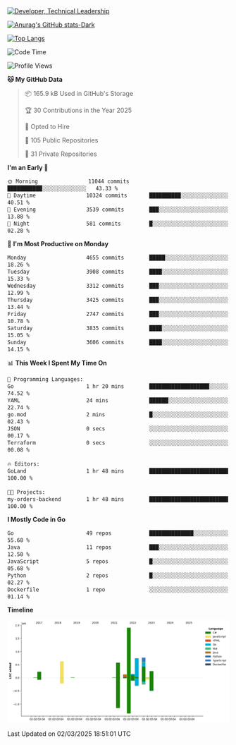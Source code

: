 <div>
  <a href="https://www.linkedin.com/in/arielpineiro/" target="_blank" rel="nofollow noopener noreferrer">
    <img src="https://img.shields.io/badge/-LinkedIn-%230077B5?style=for-the-badge&logo=linkedin&logoColor=white" alt="Developer, Technical Leadership" title="Ariel Piñeiro">
  </a>
</div>

[![Anurag's GitHub stats-Dark](https://github-readme-stats.vercel.app/api?username=arielsrv&show_icons=true&theme=dark#gh-dark-mode-only)](https://github.com/anuraghazra/github-readme-stats#gh-dark-mode-only)

[![Top Langs](https://github-readme-stats.vercel.app/api/top-langs/?username=arielsrv&layout=compact&langs_count=10&theme=dark#gh-dark-mode-only)](https://github.com/anuraghazra/github-readme-stats&theme=dark#gh-dark-mode-only)

<!--START_SECTION:waka-->
![Code Time](http://img.shields.io/badge/Code%20Time-1%2C132%20hrs%202%20mins-blue)

![Profile Views](http://img.shields.io/badge/Profile%20Views-1-blue)

**🐱 My GitHub Data** 

> 📦 165.9 kB Used in GitHub's Storage 
 > 
> 🏆 30 Contributions in the Year 2025
 > 
> 💼 Opted to Hire
 > 
> 📜 105 Public Repositories 
 > 
> 🔑 31 Private Repositories 
 > 
**I'm an Early 🐤** 

```text
🌞 Morning                11044 commits       ███████████░░░░░░░░░░░░░░   43.33 % 
🌆 Daytime                10324 commits       ██████████░░░░░░░░░░░░░░░   40.51 % 
🌃 Evening                3539 commits        ███░░░░░░░░░░░░░░░░░░░░░░   13.88 % 
🌙 Night                  581 commits         █░░░░░░░░░░░░░░░░░░░░░░░░   02.28 % 
```
📅 **I'm Most Productive on Monday** 

```text
Monday                   4655 commits        █████░░░░░░░░░░░░░░░░░░░░   18.26 % 
Tuesday                  3908 commits        ████░░░░░░░░░░░░░░░░░░░░░   15.33 % 
Wednesday                3312 commits        ███░░░░░░░░░░░░░░░░░░░░░░   12.99 % 
Thursday                 3425 commits        ███░░░░░░░░░░░░░░░░░░░░░░   13.44 % 
Friday                   2747 commits        ███░░░░░░░░░░░░░░░░░░░░░░   10.78 % 
Saturday                 3835 commits        ████░░░░░░░░░░░░░░░░░░░░░   15.05 % 
Sunday                   3606 commits        ████░░░░░░░░░░░░░░░░░░░░░   14.15 % 
```


📊 **This Week I Spent My Time On** 

```text
💬 Programming Languages: 
Go                       1 hr 20 mins        ███████████████████░░░░░░   74.52 % 
YAML                     24 mins             ██████░░░░░░░░░░░░░░░░░░░   22.74 % 
go.mod                   2 mins              █░░░░░░░░░░░░░░░░░░░░░░░░   02.43 % 
JSON                     0 secs              ░░░░░░░░░░░░░░░░░░░░░░░░░   00.17 % 
Terraform                0 secs              ░░░░░░░░░░░░░░░░░░░░░░░░░   00.08 % 

🔥 Editors: 
GoLand                   1 hr 48 mins        █████████████████████████   100.00 % 

🐱‍💻 Projects: 
my-orders-backend        1 hr 48 mins        █████████████████████████   100.00 % 
```

**I Mostly Code in Go** 

```text
Go                       49 repos            ██████████████░░░░░░░░░░░   55.68 % 
Java                     11 repos            ███░░░░░░░░░░░░░░░░░░░░░░   12.50 % 
JavaScript               5 repos             █░░░░░░░░░░░░░░░░░░░░░░░░   05.68 % 
Python                   2 repos             █░░░░░░░░░░░░░░░░░░░░░░░░   02.27 % 
Dockerfile               1 repo              ░░░░░░░░░░░░░░░░░░░░░░░░░   01.14 % 
```



**Timeline**

![Lines of Code chart](https://raw.githubusercontent.com/arielsrv/arielsrv/main/assets/bar_graph.png)


 Last Updated on 02/03/2025 18:51:01 UTC
<!--END_SECTION:waka-->
